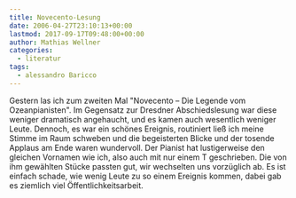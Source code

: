 ```yaml
---
title: Novecento-Lesung
date: 2006-04-27T23:10:13+00:00
lastmod: 2017-09-17T09:48:00+00:00
author: Mathias Wellner
categories:
  - literatur
tags:
  - alessandro Baricco
---
```

Gestern las ich zum zweiten Mal "Novecento &#8211; Die Legende vom Ozeanpianisten". Im Gegensatz zur Dresdner Abschiedslesung war diese weniger dramatisch angehaucht, und es kamen auch wesentlich weniger Leute. Dennoch, es war ein schönes Ereignis, routiniert ließ ich meine Stimme im Raum schweben und die begeisterten Blicke und der tosende Applaus am Ende waren wundervoll. Der Pianist hat lustigerweise den gleichen Vornamen wie ich, also auch mit nur einem T geschrieben. Die von ihm gewählten Stücke passten gut, wir wechselten uns vorzüglich ab. Es ist einfach schade, wie wenig Leute zu so einem Ereignis kommen, dabei gab es ziemlich viel Öffentlichkeitsarbeit.